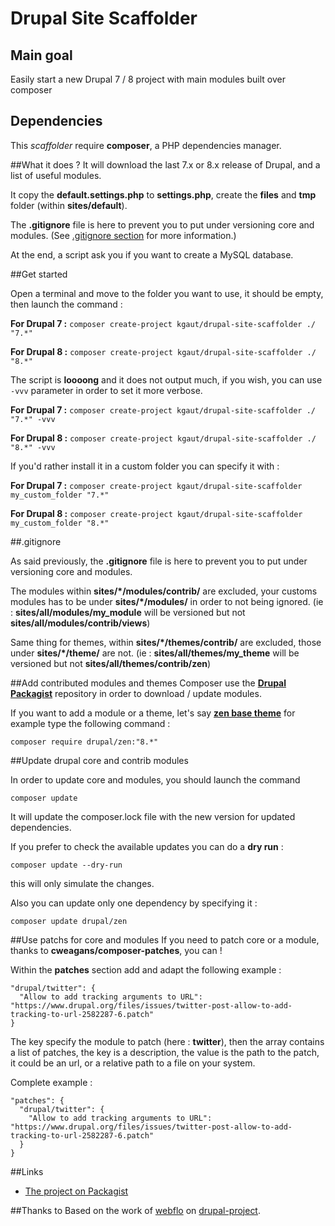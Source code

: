 # Drupal Site Scaffolder

## Main goal
Easily start a new Drupal 7 / 8 project with main modules built over composer

## Dependencies
This *scaffolder* require **composer**, a PHP dependencies manager.


##What it does ?
It will download the last 7.x or 8.x release of Drupal, and a list of useful modules.

It copy the **default.settings.php** to **settings.php**, create the **files** 
and **tmp** folder (within **sites/default**).

The **.gitignore** file is here to prevent you to put under versioning core and 
modules. (See [.gitignore section](#gitignore) for more information.)

At the end, a script ask you if you want to create a MySQL database.

##Get started

Open a terminal and move to the folder you want to use, it should be empty, then 
launch the command :

**For Drupal 7 :**
```composer create-project kgaut/drupal-site-scaffolder ./ "7.*"```

**For Drupal 8 :**
```composer create-project kgaut/drupal-site-scaffolder ./ "8.*"```

The script is **loooong** and it does not output much, if you wish, you can use
```-vvv``` parameter in order to set it more verbose.

**For Drupal 7 :**
```composer create-project kgaut/drupal-site-scaffolder ./ "7.*" -vvv```

**For Drupal 8 :**
```composer create-project kgaut/drupal-site-scaffolder ./ "8.*" -vvv```

If you'd rather install it in a custom folder you can specify it with :

**For Drupal 7 :**
```composer create-project kgaut/drupal-site-scaffolder my_custom_folder "7.*"```

**For Drupal 8 :**
```composer create-project kgaut/drupal-site-scaffolder my_custom_folder "8.*"```

##.gitignore

As said previously, the **.gitignore** file is here to prevent you to put under 
versioning core and modules. 

The modules within **sites/\*/modules/contrib/** are excluded, your customs 
modules has to be under **sites/\*/modules/** in order to not being ignored. 
(ie : **sites/all/modules/my_module** will be versioned but not 
**sites/all/modules/contrib/views**)

Same thing for themes, within **sites/\*/themes/contrib/** are excluded, those 
under **sites/\*/theme/** are not. 
(ie : **sites/all/themes/my_theme** will be versioned but not 
**sites/all/themes/contrib/zen**)

##Add contributed modules and themes
Composer use the **[Drupal Packagist](https://packagist.drupal-composer.org/)** 
repository in order to download / update modules.

If you want to add a module or a theme, let's say 
**[zen base theme](https://packagist.drupal-composer.org/packages/drupal/zen)** 
for example type the following command : 
```
composer require drupal/zen:"8.*"
```

##Update drupal core and contrib modules

In order to update core and modules, you should launch the command
```
composer update
```
It will update the composer.lock file with the new version for updated 
dependencies.

If you prefer to check the available updates you can do a __dry run__ :  
```
composer update --dry-run
```
this will only simulate the changes.

Also you can update only one dependency by specifying it : 

```
composer update drupal/zen
```

##Use patchs for core and modules
If you need to patch core or a module, thanks to **cweagans/composer-patches**, 
you can !

Within the **patches** section add and adapt the following example :

```
"drupal/twitter": {
  "Allow to add tracking arguments to URL": "https://www.drupal.org/files/issues/twitter-post-allow-to-add-tracking-to-url-2582287-6.patch"
}
```

The key specify the module to patch (here : **twitter**), then the array contains 
a list of patches, the key is a description, the value is the path to the patch,
it could be an url, or a relative path to a file on your system.

Complete example : 
```
"patches": {
  "drupal/twitter": {
    "Allow to add tracking arguments to URL": "https://www.drupal.org/files/issues/twitter-post-allow-to-add-tracking-to-url-2582287-6.patch"
  }
}
```

##Links
  - [The project on Packagist](https://packagist.org/packages/kgaut/drupal-site-scaffolder)



##Thanks to
Based on the work of [webflo](https://github.com/webflo/) on [drupal-project](https://github.com/drupal-composer/drupal-project).

